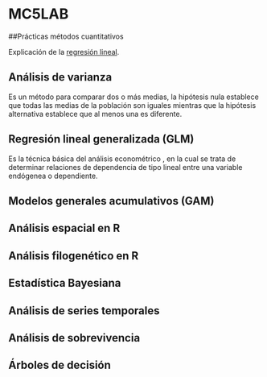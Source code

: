 # MC5LAB

##Prácticas métodos cuantitativos 

Explicación de la [regresión lineal](https://rpubs.com/joser/RegresionSimple). 

## Análisis de varianza

Es un método para comparar dos o más medias, la hipótesis nula establece que todas las medias de la población son iguales mientras que la hipótesis alternativa establece que al menos una es diferente.


## Regresión lineal generalizada (GLM)

Es la técnica básica del análisis econométrico , en la cual se trata de determinar relaciones de dependencia de tipo lineal entre una variable endógenea o dependiente.


## Modelos generales acumulativos (GAM)
 
 
## Análisis espacial en R


## Análisis filogenético en R


## Estadística Bayesiana


## Análisis de series temporales


## Análisis de sobrevivencia


## Árboles de decisión
